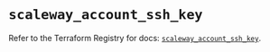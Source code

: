 # `scaleway_account_ssh_key`

Refer to the Terraform Registry for docs: [`scaleway_account_ssh_key`](https://registry.terraform.io/providers/scaleway/scaleway/2.57.0/docs/resources/account_ssh_key).

